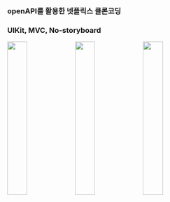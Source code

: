 ### openAPI를 활용한 넷플릭스 클론코딩
### UIKit, MVC, No-storyboard

<img src = "https://user-images.githubusercontent.com/83093525/219943986-1b4c0946-9a95-4feb-8f70-d9ee90b6de80.png" width="30%" height="30%"> <img src = "https://user-images.githubusercontent.com/83093525/219943989-6946e866-f4c5-4310-be03-dec6545b5b99.png" width="30%" height="30%"> <img src = "https://user-images.githubusercontent.com/83093525/219943990-4ef83c15-8fbf-4284-b509-b6e3ec84bff8.png" width="30%" height="30%">
